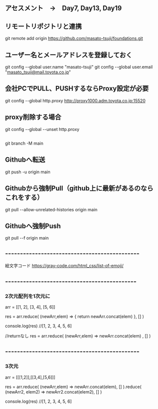 
## アセスメント　→　Day7, Day13, Day19



## リモートリポジトリと連携
git remote add origin https://github.com/masato-tsuji/foundations.git


## ユーザー名とメールアドレスを登録しておく
git config --global user.name "masato-tsuji"
git config --global user.email "masato_tsuji@mail.toyota.co.jp"


## 会社PCでPULL、PUSHするならProxy設定が必要
git config --global http.proxy http://proxy1000.adm.toyota.co.jp:15520

## proxy削除する場合
git config --global --unset http.proxy


## 
git branch -M main  


## Githubへ転送
git push -u origin main


## Githubから強制Pull（github上に最新があるのならこれをする）
git pull --allow-unrelated-histories  origin main


## Githubへ強制Push
git pull --f  origin main


## ---------------------------------------------
絵文字コード
https://gray-code.com/html_css/list-of-emoji/


## --------------------------------------------
### 2次元配列を1次元に
arr = [[1, 2], [3, 4], [5, 6]]

res = arr.reduce( (newArr,elem) => {
  return  newArr.concat(elem)
}, [] )

console.log(res)   //[1, 2, 3, 4, 5, 6]

//returnなし
res = arr.reduce( (newArr,elem) => 
   newArr.concat(elem)
, [] )

## ---------------------------------------------
### 3次元
arr = [[[1,2]],[[3,4],[5,6]]]

res = arr.reduce( (newArr,elem) => 
            newArr.concat(elem), [] 
            ).reduce( (newArr2, elem2) => 
            newArr2.concat(elem2), [] )

console.log(res) //[1, 2, 3, 4, 5, 6]